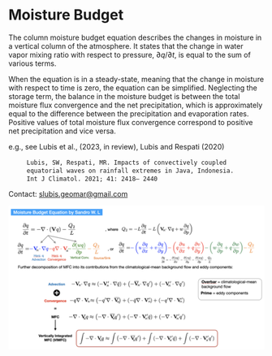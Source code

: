 # Moisture Budget

The column moisture budget equation describes the changes in moisture in a vertical column of the atmosphere. It states that the change in water vapor mixing ratio with respect to pressure, $∂q/∂t$, is equal to the sum of various terms.

When the equation is in a steady-state, meaning that the change in moisture with respect to time is zero, the equation can be simplified. Neglecting the storage term, the balance in the moisture budget is between the total moisture flux convergence and the net precipitation, which is approximately equal to the difference between the precipitation and evaporation rates. Positive values of total moisture flux convergence correspond to positive net precipitation and vice versa.

e.g., see Lubis et al., (2023, in review), Lubis and Respati (2020)

         Lubis, SW, Respati, MR. Impacts of convectively coupled 
         equatorial waves on rainfall extremes in Java, Indonesia. 
         Int J Climatol. 2021; 41: 2418– 2440
         
         
 Contact: slubis.geomar@gmail.com
 

<p align="center">
  <img src="https://github.com/sandrolubis/moisture_budget/blob/main/input/moisture_budget.png" width="800">
</p>
